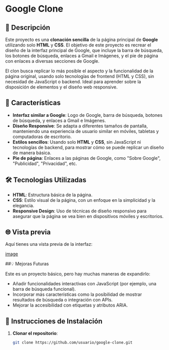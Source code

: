 # Google Clone 

## 🎯 Descripción

Este proyecto es una **clonación sencilla** de la página principal de **Google** utilizando solo **HTML** y **CSS**. El objetivo de este proyecto es recrear el diseño de la interfaz principal de Google, que incluye la barra de búsqueda, los botones de búsqueda, enlaces a Gmail e Imágenes, y el pie de página con enlaces a diversas secciones de Google.

El clon busca replicar lo más posible el aspecto y la funcionalidad de la página original, usando solo tecnologías de frontend (HTML y CSS), sin necesidad de JavaScript o backend. Ideal para aprender sobre la disposición de elementos y el diseño web responsive.

## 🌟 Características

- **Interfaz similar a Google**: Logo de Google, barra de búsqueda, botones de búsqueda, y enlaces a Gmail e Imágenes.
- **Diseño Responsive**: Se adapta a diferentes tamaños de pantalla, manteniendo una experiencia de usuario similar en móviles, tabletas y computadoras de escritorio.
- **Estilos sencillos**: Usando solo **HTML** y **CSS**, sin JavaScript ni tecnologías de backend, para mostrar cómo se puede replicar un diseño de manera básica.
- **Pie de página**: Enlaces a las páginas de Google, como "Sobre Google", "Publicidad", "Privacidad", etc.

## 🛠️ Tecnologías Utilizadas

- **HTML**: Estructura básica de la página.
- **CSS**: Estilo visual de la página, con un enfoque en la simplicidad y la elegancia.
- **Responsive Design**: Uso de técnicas de diseño responsivo para asegurar que la página se vea bien en dispositivos móviles y escritorios.

## 🌐 Vista previa

Aquí tienes una vista previa de la interfaz:

[image](https://github.com/user-attachments/assets/2ca5893d-d90a-45b0-a7a9-cacdee769d40)

##💡 Mejoras Futuras

Este es un proyecto básico, pero hay muchas maneras de expandirlo:

- Añadir funcionalidades interactivas con JavaScript (por ejemplo, una barra de búsqueda funcional).
- Incorporar más características como la posibilidad de mostrar resultados de búsqueda o integración con APIs.
- Mejorar la accesibilidad con etiquetas y atributos ARIA.

## 🚀 Instrucciones de Instalación

1. **Clonar el repositorio**:
   ```bash
   git clone https://github.com/usuario/google-clone.git
